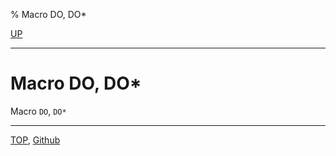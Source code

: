 % Macro DO, DO\*

[UP](6.2.html)  

---

# Macro **DO, DO\***


Macro `DO`, `DO*`



---
[TOP](index.html),  [Github](https://github.com/nptcl/npt-japanese)

